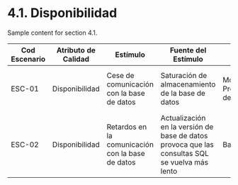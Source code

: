 # 4.1. Disponibilidad

Sample content for section 4.1.

| **Cod Escenario** | **Atributo de Calidad** | **Estímulo**                           | **Fuente del Estímulo** | **Artefacto**                  | **Entorno**                         | **Respuesta**                                                | **Medida de Respuesta**                             |
|------------------|-------------------------|----------------------------------------|-------------------------|--------------------------------|-------------------------------------|-------------------------------------------------------------|-----------------------------------------------------|
| ESC-01           | Disponibilidad           | Cese de comunicación con la base de datos    | Saturación de almacenamiento de la base de datos| Módulo de Procesamiento de Pagos | Operación en horario laboral con alta demanda                | El sistema continúa operando sin interrupciones   | El sistema mantiene una disponibilidad del 99.9% anual |
| ESC-02           | Disponibilidad           | Retardos en la comunicación con la base de datos | Actualización en la versión de base de datos provoca que las consultas SQL se vuelva más lento  | Base de datos | Llamadas GET al backend | La base de datos ya no presenta retardos en la comunicación | La base de datos no presenta retardos el 99.9% de las veces |
